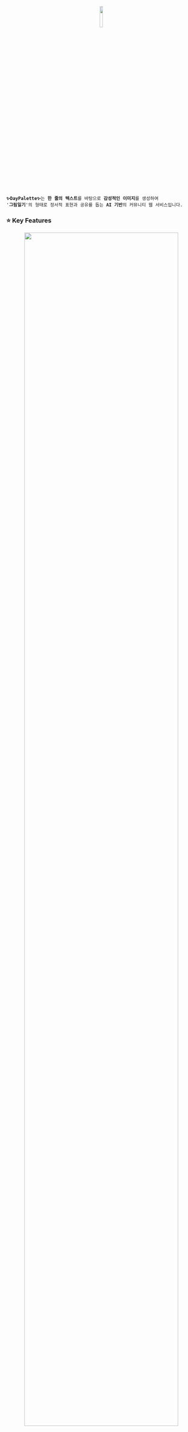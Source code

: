<div align="center">
  <img src="https://drive.google.com/uc?id=1QoQT6pXrbuFZAZqRvnbQoxPdYs3XrJNC" width=12%>
</div>

<br>

<pre><code><b>✨DayPalette✨</b>는 <b>한 줄의 텍스트</b>를 바탕으로 <b>감성적인 이미지</b>를 생성하여
'<b>그림일기</b>'의 형태로 정서적 표현과 공유를 돕는 <b>AI 기반</b>의 커뮤니티 웹 서비스입니다.</code></pre>

<h3>⭐ Key Features</h3>
<div align="center">
  <img src="https://drive.google.com/uc?id=1fwTiqPK9BFMxaMqKcS_s6t_4ghlBnmfT" width=90%>
</div>

<h3>⚙️ Tech Stacks</h3>
<div align="center">
  <img src="https://drive.google.com/uc?id=1PsBy3JtDWcQia2fwjlHQVTIMHibFDmPk" width=70%>
</div>
